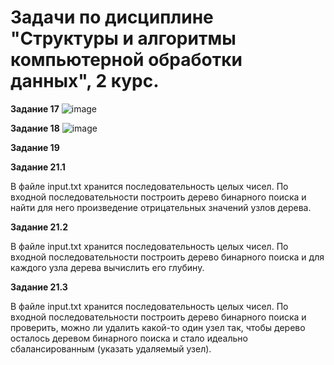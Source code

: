 # Задачи по дисциплине "Структуры и алгоритмы компьютерной обработки данных", 2 курс.

**Задание 17**
![image](https://user-images.githubusercontent.com/78658225/160781058-65c79277-bfa5-4eab-a2eb-8d36eb6e3fbc.png)

**Задание 18**
![image](https://user-images.githubusercontent.com/78658225/160781163-006b7367-6ece-40a8-8106-2e3a6a8a2d87.png)

**Задание 19**

**Задание 21.1**

В файле input.txt хранится последовательность целых чисел. По входной последовательности построить дерево бинарного поиска и найти для него произведение отрицательных значений узлов дерева.

**Задание 21.2**

В файле input.txt хранится последовательность целых чисел. По входной последовательности построить дерево бинарного поиска и для каждого узла дерева вычислить его глубину.

**Задание 21.3**

В файле input.txt хранится последовательность целых чисел. По входной последовательности построить дерево бинарного поиска и проверить, можно ли удалить какой-то один узел так, чтобы дерево осталось деревом бинарного поиска и стало идеально сбалансированным (указать удаляемый узел).
